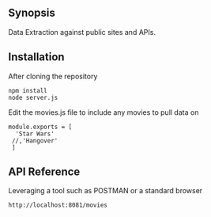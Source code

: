 ## Synopsis

Data Extraction against public sites and APIs.

## Installation

After cloning the repository

```
npm install
node server.js
```

Edit the movies.js file to include any movies to pull data on

```
module.exports = [
  'Star Wars'
 //,'Hangover'
 ]
```


## API Reference

Leveraging a tool such as POSTMAN or a standard browser

```
http://localhost:8081/movies
```
